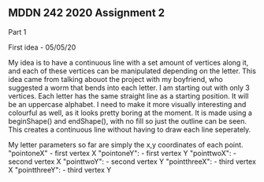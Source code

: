 ## MDDN 242 2020 Assignment 2

Part 1

First idea - 05/05/20

My idea is to have a continuous line with a set amount of vertices along it, and each of these vertices can be manipulated depending on the letter. This idea came from talking abouot the project with my boyfriend, who suggested a worm that bends into each letter. I am starting out with only 3 vertices. Each letter has the same straight line as a starting position. It will be an uppercase alphabet. I need to make it more visually interesting and colourful as well, as it looks pretty boring at the moment. 
It is made using a beginShape() and endShape(), with no fill so just the outline can be seen. This creates a continuous line without having to draw each line seperately. 

My letter parameters so far are simply the x,y coordinates of each point.
  "pointoneX" - first vertex X
  "pointoneY": - first vertex Y
  "pointtwoX": - second vertex X
  "pointtwoY": - second vertex Y
  "pointthreeX": - third vertex X
  "pointthreeY": - third vertex Y

